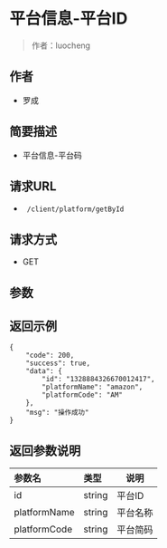 # 平台信息-平台ID

> 作者：luocheng

## 作者

- 罗成
    
## 简要描述

- 平台信息-平台码

## 请求URL
- ` /client/platform/getById`
  
## 请求方式
- GET 

## 参数
## 返回示例 

``` 
{
    "code": 200,
    "success": true,
    "data": {
        "id": "1328884326670012417",
        "platformName": "amazon",
        "platformCode": "AM"
    },
    "msg": "操作成功"
}
```

## 返回参数说明

|参数名|类型|说明|
|:-----  |:-----|-----|
|id | string   | 平台ID |
|platformName | string   | 平台名称 |
|platformCode | string   | 平台简码 |